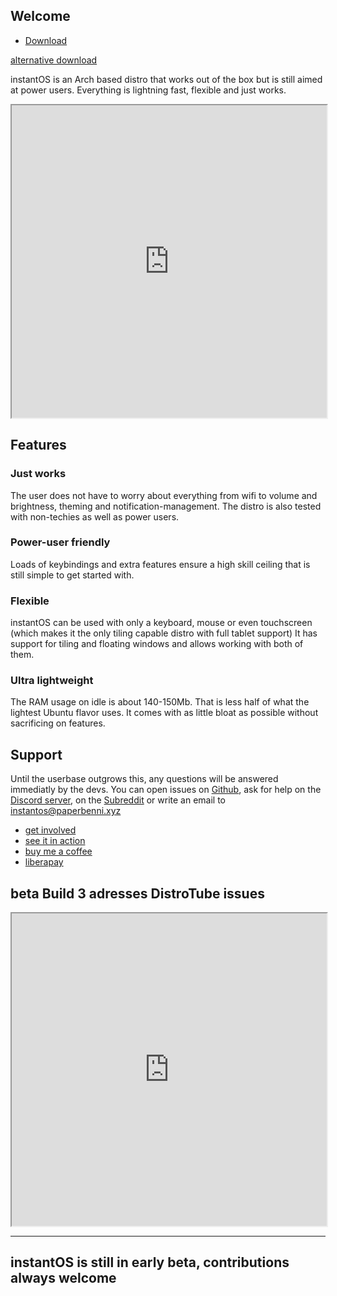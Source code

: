 ## Welcome
<ul class="actions">
    <li><a href="https://github.com/instantOS/instantOS/releases/download/v3-beta/instantos_beta3.iso" class="button special icon fa-download">Download</a></li>
</ul>

[alternative download](https://osdn.net/dl/instantos/instantos_beta3.iso)

instantOS is an Arch based distro that works out of the box but is still aimed at power users.
Everything is lightning fast, flexible and just works.

<div align="center">
    <iframe width="100%" height="500px" src="https://www.youtube.com/embed/kwfdLO5vgO8" frameborder="10" allow="accelerometer; autoplay; encrypted-media; gyroscope; picture-in-picture" allowfullscreen></iframe>
</div>

## Features

### Just works
The user does not have to worry about everything from wifi to volume and brightness, theming and notification-management. 
The distro is also tested with non-techies as well as power users. 

### Power-user friendly
Loads of keybindings and extra features ensure a high skill ceiling that is still simple to get started with. 

### Flexible
instantOS can be used with only a keyboard, mouse or even touchscreen (which makes it the only tiling capable distro with full tablet support)
It has support for tiling and floating windows and allows working with both of them. 

### Ultra lightweight
The RAM usage on idle is about 140-150Mb. That is less half of what the lightest Ubuntu flavor uses. 
It comes with as little bloat as possible without sacrificing on features. 


## Support

Until the userbase outgrows this, any questions will be answered immediatly by the devs. 
You can open issues on [Github](https://github.com/instantOS),
ask for help on the [Discord server](https://discord.io/instantos), on the [Subreddit](https://reddit.com/r/instantos) or write an email to [instantos@paperbenni.xyz](mailto:instantos@paperbenni.xyz)

<ul class="actions">
    <li><a href="https://github.com/instantos" class="button special icon fa-github">get involved</a></li>
    <li><a href="https://instantos.github.io/instantos.github.io/documentation" class="button special icon fa-youtube">see it in action</a></li>
    <li><a href="https://www.buymeacoffee.com/paperbenni" class="button special icon fa-coffee">buy me a coffee</a></li>
    <li><a href="https://liberapay.com/paperbenni/" class="button special icon fa-piggy-bank">liberapay</a></li>
</ul>

## beta Build 3 adresses DistroTube issues
<div align="center">
    <iframe width="100%" height="500px" src="https://www.youtube.com/embed/XTjAO3yUqpQ" frameborder="10" allow="accelerometer; autoplay; encrypted-media; gyroscope; picture-in-picture" allowfullscreen></iframe>
</div>

--------
## instantOS is still in early beta, contributions always welcome

